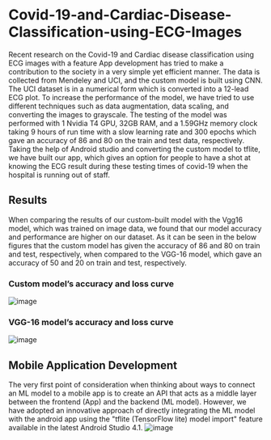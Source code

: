# Covid-19-and-Cardiac-Disease-Classification-using-ECG-Images

Recent research on the Covid-19 and Cardiac disease classification using ECG images with a feature App development has tried to make a contribution to the society in a very simple yet efficient manner. The data is collected from Mendeley and UCI, and the custom model is built using CNN. The UCI dataset is in a numerical form which is converted into a 12-lead ECG plot. To increase the performance of the model, we have tried to use different techniques such as data augmentation, data scaling, and converting the images to grayscale. The testing of the model was performed with 1 Nvidia T4 GPU, 32GB RAM, and a 1.59GHz memory clock taking 9 hours of run time with a slow learning rate and  300 epochs which gave an accuracy of 86 and 80 on the train and test data, respectively. Taking the help of Android studio and converting the custom model to tflite, we have built our app, which gives an option for people to have a shot at knowing the ECG result during these testing times of covid-19 when the hospital is running out of staff.

## Results

When comparing the results of our custom-built model with the Vgg16 model, which was trained on image data, we found that our model accuracy and performance are higher on our dataset.
As it can be seen in the below figures that the custom model has given the accuracy of 86 and 80 on train and test,  respectively, when compared to the VGG-16 model, which gave an accuracy of 50 and 20 on train and test, respectively.
### Custom model’s accuracy and loss curve
![image](https://user-images.githubusercontent.com/50734928/166563793-84c3783d-1d48-4f2c-a8be-c1cdc9aa7ed0.png)
### VGG-16 model’s accuracy and loss curve
![image](https://user-images.githubusercontent.com/50734928/166563901-2f1521be-9d8c-4a62-888c-6d1bc846357f.png)

## Mobile Application Development

The very first point of consideration when thinking about ways to connect an ML model to a mobile app is to create an API that acts as a middle layer between the frontend (App) and the backend (ML model). However, we have adopted an innovative approach of directly integrating the ML model with the android app using the "tflite (TensorFlow lite) model import" feature available in the latest Android Studio 4.1.
![image](https://user-images.githubusercontent.com/50734928/166563710-90bcffbb-12bf-46e9-9ca4-4a64d4f64c6b.png)

